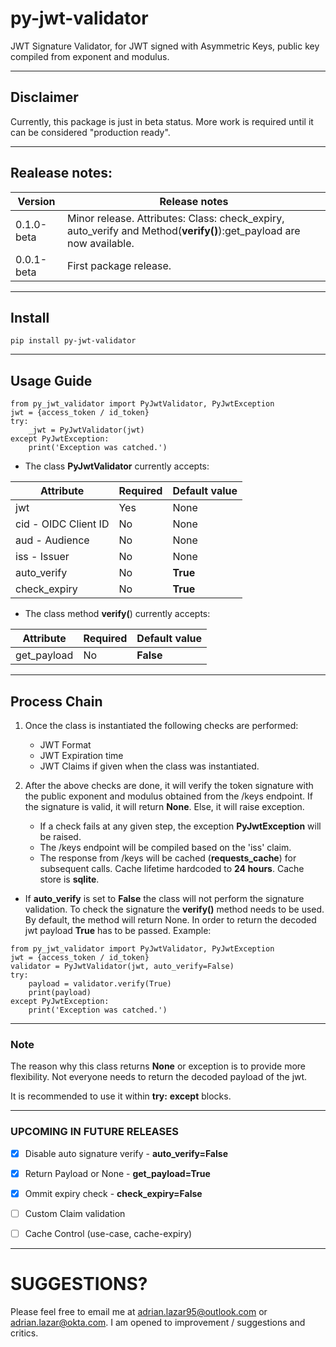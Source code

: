 # py-jwt-validator
 
JWT Signature Validator, for JWT signed with Asymmetric Keys, public key compiled from exponent and modulus.

----------------
## Disclaimer
Currently, this package is just in beta status. More work is required until it can be considered "production ready".

----------------

## Realease notes:
Version | Release notes
------------ | -------------
0.1.0-beta | Minor release. Attributes: Class: check_expiry, auto_verify and Method(**verify()**):get_payload are now available.
0.0.1-beta | First package release.

----------------

## Install
```
pip install py-jwt-validator
```

----------------

## Usage Guide
```
from py_jwt_validator import PyJwtValidator, PyJwtException
jwt = {access_token / id_token}
try:
    _jwt = PyJwtValidator(jwt)
except PyJwtException:
    print('Exception was catched.')
```

* The class **PyJwtValidator** currently accepts:

Attribute | Required | Default value
----------|----------|--------------
jwt | Yes | None
cid - OIDC Client ID | No | None
aud - Audience | No | None
iss - Issuer | No | None
auto_verify | No | **True**
check_expiry | No | **True**

* The class method **verify(**) currently accepts:

Attribute | Required | Default value
----------|----------|--------------
get_payload | No | **False**

----------------

## Process Chain
1. Once the class is instantiated the following checks are performed:
    * JWT Format
    * JWT Expiration time
    * JWT Claims if given when the class was instantiated.

2. After the above checks are done, it will verify the token signature with the public exponent and modulus obtained from the /keys endpoint. If the signature is valid, it will return **None**. Else, it will raise exception.

    * If a check fails at any given step, the exception **PyJwtException** will be raised.
    * The /keys endpoint will be compiled based on the 'iss' claim.
    * The response from /keys will be cached (**requests_cache**) for subsequent calls. Cache lifetime hardcoded to **24 hours**. Cache store is **sqlite**.

* If **auto_verify** is set to **False** the class will not perform the signature validation. To check the signature the **verify()** method needs to be used. By default, the method will return None. In order to return the decoded jwt payload **True** has to be passed. Example:
```
from py_jwt_validator import PyJwtValidator, PyJwtException
jwt = {access_token / id_token}
validator = PyJwtValidator(jwt, auto_verify=False)
try:
    payload = validator.verify(True)
    print(payload)
except PyJwtException:
    print('Exception was catched.')
```

----------------

### Note

The reason why this class returns **None** or exception is to provide more flexibility. Not everyone needs to return the decoded payload of the jwt. 

It is recommended to use it within **try:** **except** blocks. 

----------------
### UPCOMING IN FUTURE RELEASES

- [x] Disable auto signature verify - **auto_verify=False**
- [x] Return Payload or None - **get_payload=True**
- [x] Ommit expiry check - **check_expiry=False**
- [ ] Custom Claim validation
- [ ] Cache Control (use-case, cache-expiry)


----------------
# SUGGESTIONS?
Please feel free to email me at adrian.lazar95@outlook.com or adrian.lazar@okta.com. I am opened to improvement / suggestions and critics. 